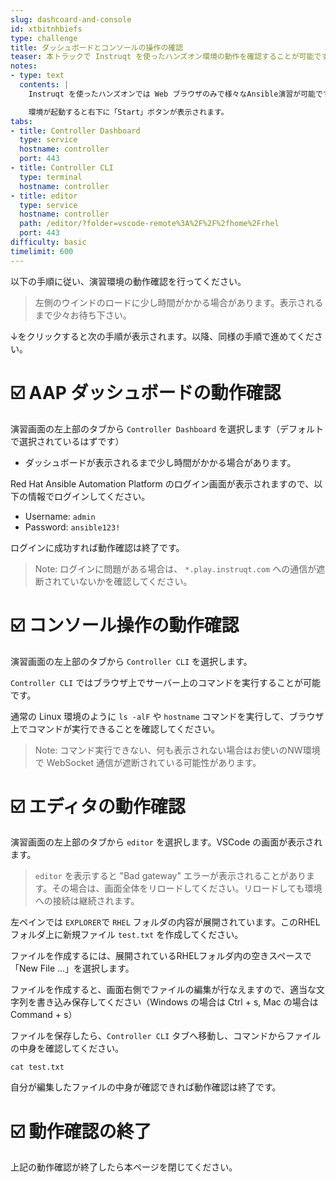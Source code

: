 ```yaml
---
slug: dashcoard-and-console
id: xtbitnhbiefs
type: challenge
title: ダッシュボードとコンソールの操作の確認
teaser: 本トラックで Instruqt を使ったハンズオン環境の動作を確認することが可能です。
notes:
- type: text
  contents: |
    Instruqt を使ったハンズオンでは Web ブラウザのみで様々なAnsible演習が可能です。

    環境が起動すると右下に「Start」ボタンが表示されます。
tabs:
- title: Controller Dashboard
  type: service
  hostname: controller
  port: 443
- title: Controller CLI
  type: terminal
  hostname: controller
- title: editor
  type: service
  hostname: controller
  path: /editor/?folder=vscode-remote%3A%2F%2F%2fhome%2Frhel
  port: 443
difficulty: basic
timelimit: 600
---
```

以下の手順に従い、演習環境の動作確認を行ってください。

> 左側のウインドのロードに少し時間がかかる場合があります。表示されるまで少々お待ち下さい。

↓をクリックすると次の手順が表示されます。以降、同様の手順で進めてください。

☑️ AAP ダッシュボードの動作確認
===
演習画面の左上部のタブから `Controller Dashboard` を選択します（デフォルトで選択されているはずです）

* ダッシュボードが表示されるまで少し時間がかかる場合があります。

Red Hat Ansible Automation Platform のログイン画面が表示されますので、以下の情報でログインしてください。

* Username: `admin`
* Password: `ansible123!`

ログインに成功すれば動作確認は終了です。

> Note: ログインに問題がある場合は、 `*.play.instruqt.com` への通信が遮断されていないかを確認してください。

☑️ コンソール操作の動作確認
===
演習画面の左上部のタブから `Controller CLI` を選択します。

`Controller CLI` ではブラウザ上でサーバー上のコマンドを実行することが可能です。

通常の Linux 環境のように `ls -alF` や `hostname` コマンドを実行して、ブラウザ上でコマンドが実行できることを確認してください。

> Note: コマンド実行できない、何も表示されない場合はお使いのNW環境で WebSocket 通信が遮断されている可能性があります。

☑️ エディタの動作確認
===
演習画面の左上部のタブから `editor` を選択します。VSCode の画面が表示されます。

> `editor` を表示すると "Bad gateway" エラーが表示されることがあります。その場合は、画面全体をリロードしてください。リロードしても環境への接続は継続されます。

左ペインでは `EXPLORER`で `RHEL` フォルダの内容が展開されています。このRHELフォルダ上に新規ファイル `test.txt` を作成してください。

ファイルを作成するには、展開されているRHELフォルダ内の空きスペースで「New File ...」を選択します。

ファイルを作成すると、画面右側でファイルの編集が行なえますので、適当な文字列を書き込み保存してください（Windows の場合は Ctrl + s, Mac の場合は Command + s）

ファイルを保存したら、`Controller CLI` タブへ移動し、コマンドからファイルの中身を確認してください。

```
cat test.txt
```

自分が編集したファイルの中身が確認できれば動作確認は終了です。


☑️ 動作確認の終了
===
上記の動作確認が終了したら本ページを閉じてください。
